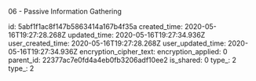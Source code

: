 06 - Passive Information Gathering

id: 5abf1f1ac8f147b5863414a167b4f35a
created_time: 2020-05-16T19:27:28.268Z
updated_time: 2020-05-16T19:27:34.936Z
user_created_time: 2020-05-16T19:27:28.268Z
user_updated_time: 2020-05-16T19:27:34.936Z
encryption_cipher_text: 
encryption_applied: 0
parent_id: 22377ac7e0fd4a4eb0fb3206adf10ee2
is_shared: 0
type_: 2
type_: 2